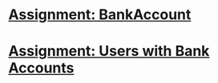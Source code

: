 # <a href="https://login.codingdojo.africa/m/506/12458/87328">Assignment: BankAccount</a>
# <a href="https://login.codingdojo.africa/m/506/12458/87330">Assignment: Users with Bank Accounts</a>